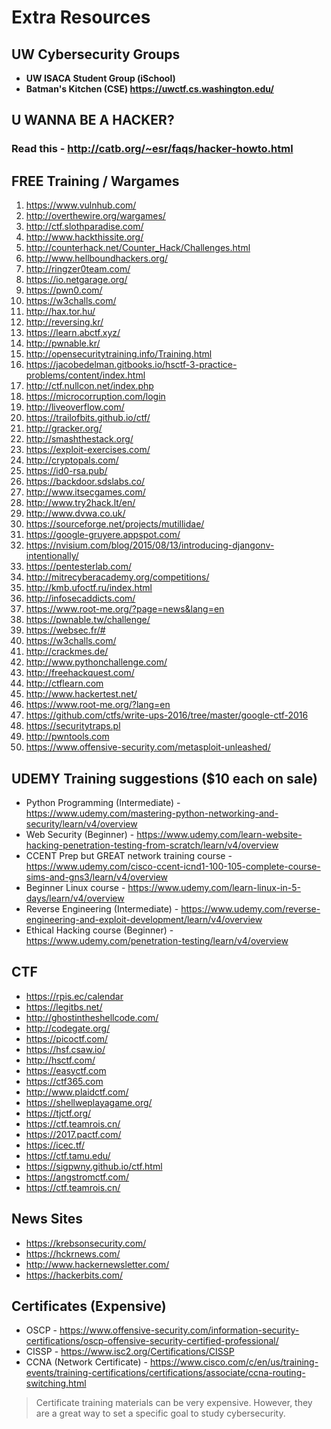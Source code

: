# Extra Resources

## UW Cybersecurity Groups
* **UW ISACA Student Group (iSchool)**
* **Batman's Kitchen (CSE) https://uwctf.cs.washington.edu/**

## U WANNA BE A HACKER?
### Read this - http://catb.org/~esr/faqs/hacker-howto.html


## FREE Training / Wargames

1. https://www.vulnhub.com/
2. http://overthewire.org/wargames/
4. http://ctf.slothparadise.com/
6. http://www.hackthissite.org/
7. http://counterhack.net/Counter_Hack/Challenges.html
8. http://www.hellboundhackers.org/
9. http://ringzer0team.com/
10. https://io.netgarage.org/
11. https://pwn0.com/
12. https://w3challs.com/
13. http://hax.tor.hu/
14. http://reversing.kr/
15. https://learn.abctf.xyz/
16. http://pwnable.kr/
17. http://opensecuritytraining.info/Training.html
18. https://jacobedelman.gitbooks.io/hsctf-3-practice-problems/content/index.html
19. http://ctf.nullcon.net/index.php
20. https://microcorruption.com/login
21. http://liveoverflow.com/
22. https://trailofbits.github.io/ctf/
23. http://gracker.org/
24. http://smashthestack.org/
25. https://exploit-exercises.com/
26. http://cryptopals.com/
27. https://id0-rsa.pub/
28. https://backdoor.sdslabs.co/
29. http://www.itsecgames.com/
30. http://www.try2hack.lt/en/
31. http://www.dvwa.co.uk/
32. https://sourceforge.net/projects/mutillidae/
33. https://google-gruyere.appspot.com/
34. https://nvisium.com/blog/2015/08/13/introducing-djangonv-intentionally/
35. https://pentesterlab.com/
36. http://mitrecyberacademy.org/competitions/
37. http://kmb.ufoctf.ru/index.html
38. http://infosecaddicts.com/
39. https://www.root-me.org/?page=news&lang=en
40. https://pwnable.tw/challenge/
41. https://websec.fr/#
42. https://w3challs.com/
43. http://crackmes.de/
44. http://www.pythonchallenge.com/
45. http://freehackquest.com/
46. http://ctflearn.com
47. http://www.hackertest.net/
48. https://www.root-me.org/?lang=en
49. https://github.com/ctfs/write-ups-2016/tree/master/google-ctf-2016
50. https://securitytraps.pl
51. http://pwntools.com
52. https://www.offensive-security.com/metasploit-unleashed/

## UDEMY Training suggestions ($10 each on sale)
* Python Programming (Intermediate) - https://www.udemy.com/mastering-python-networking-and-security/learn/v4/overview
* Web Security (Beginner) - https://www.udemy.com/learn-website-hacking-penetration-testing-from-scratch/learn/v4/overview
* CCENT Prep but GREAT network training course - https://www.udemy.com/cisco-ccent-icnd1-100-105-complete-course-sims-and-gns3/learn/v4/overview
* Beginner Linux course - https://www.udemy.com/learn-linux-in-5-days/learn/v4/overview
* Reverse Engineering (Intermediate) - https://www.udemy.com/reverse-engineering-and-exploit-development/learn/v4/overview
* Ethical Hacking course (Beginner) - https://www.udemy.com/penetration-testing/learn/v4/overview

## CTF
* https://rpis.ec/calendar
* https://legitbs.net/
* http://ghostintheshellcode.com/
* http://codegate.org/
* https://picoctf.com/
* https://hsf.csaw.io/
* http://hsctf.com/
* https://easyctf.com
* https://ctf365.com
* http://www.plaidctf.com/
* https://shellweplayagame.org/
* https://tjctf.org/
* https://ctf.teamrois.cn/
* https://2017.pactf.com/
* https://icec.tf/
* https://ctf.tamu.edu/
* https://sigpwny.github.io/ctf.html
* https://angstromctf.com/
* https://ctf.teamrois.cn/

## News Sites

* https://krebsonsecurity.com/
* https://hckrnews.com/
* http://www.hackernewsletter.com/
* https://hackerbits.com/

## Certificates (Expensive)
* OSCP - https://www.offensive-security.com/information-security-certifications/oscp-offensive-security-certified-professional/
* CISSP - https://www.isc2.org/Certifications/CISSP
* CCNA (Network Certificate) - https://www.cisco.com/c/en/us/training-events/training-certifications/certifications/associate/ccna-routing-switching.html
> Certificate training materials can be very expensive. However, they are a great way to set a specific goal to study cybersecurity. 
